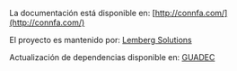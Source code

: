 La documentación está disponible en: [http://connfa.com/](http://connfa.com/)

El proyecto es mantenido por: [Lemberg Solutions](http://lemberg.co.uk)

Actualización de dependencias disponible en: [GUADEC](https://gitlab.gnome.org/Teams/Engagement/Events/connfa/connfa-android)
